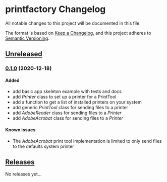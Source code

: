 # printfactory Changelog

All notable changes to this project will be documented in this file.

The format is based on [Keep a Changelog],
and this project adheres to [Semantic Versioning].

## [Unreleased]

### [0.1.0] (2020-12-18)

#### Added

- add basic app skeleton example with tests and docs
- add _Printer_ class to set up a printer for a PrintTool
- add a function to get a list of installed printers on your system 
- add generic _PrintTool_ class for sending files to a printer
- add _AdobeReader_ class for sending files to a _Printer_
- add _AdobeAcrobat_ class for sending files to a _Printer_

#### Known issues

- The _AdobeAcrobat_ print tool implementation is limited to only send files to the defaults system printer  

## [Releases]

No releases yet...


[unreleased]: https://github.com/dl6nm/printfactory/compare/master...develop
[0.1.0]: https://github.com/dl6nm/printfactory/releases/tag/0.1.0

[releases]: https://github.com/dl6nm/printfactory/releases

[Keep a Changelog]: https://keepachangelog.com/en/1.0.0/
[Semantic Versioning]: https://semver.org/spec/v2.0.0.html
